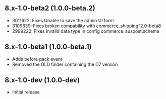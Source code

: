 ## 8.x-1.0-beta2 (1.0.0-beta.2)
* 3011622: Fixes Unable to save the admin UI form
* 3109839: Fixes broken compability with commerce_shipping^2.0-beta8
* 2999222: Fixes Invalid data type in config commerce_auspost.schema

## 8.x-1.0-beta1 (1.0.0-beta.1)
* Adds before pack event
* Removed the OLD folder containing the D7 version

## 8.x-1.0-dev (1.0.0-dev)
* Initial release

